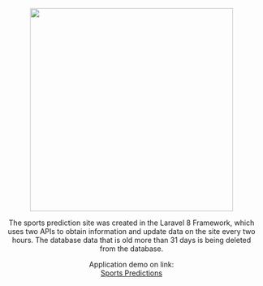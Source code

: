 <p align="center"><a href="https://laravel.com" target="_blank"><img src="https://raw.githubusercontent.com/laravel/art/master/logo-lockup/5%20SVG/2%20CMYK/1%20Full%20Color/laravel-logolockup-cmyk-red.svg" width="400"></a></p>

<p align="center">
The sports prediction site was created in the Laravel 8 Framework, which uses two APIs to obtain information and update data on the site every two hours. The database data that is old more than 31 days is being deleted from the database.
</p>

<p align="center">
    Application demo on link:<br>
    <a href="https://sportskeprognoze.herokuapp.com" target="_blank">Sports Predictions</a>
</p>
